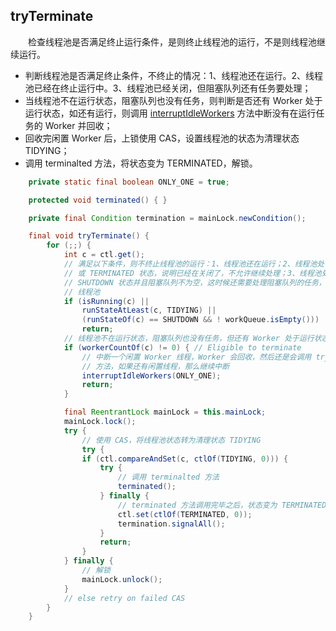 
## tryTerminate
　　检查线程池是否满足终止运行条件，是则终止线程池的运行，不是则线程池继续运行。

- 判断线程池是否满足终止条件，不终止的情况：1、线程池还在运行。2、线程池已经在终止运行中。3、线程池已经关闭，但阻塞队列还有任务要处理；
- 当线程池不在运行状态，阻塞队列也没有任务，则判断是否还有 Worker 处于运行状态，如还有运行，则调用 [interruptIdleWorkers](https://github.com/martin-1992/thread_pool_executor_analysis/blob/master/interruptIdleWorkers.md) 方法中断没有在运行任务的 Worker 并回收；
- 回收完闲置 Worker 后，上锁使用 CAS，设置线程池的状态为清理状态 TIDYING；
- 调用 terminalted 方法，将状态变为 TERMINATED，解锁。

```java
    private static final boolean ONLY_ONE = true;

    protected void terminated() { }

    private final Condition termination = mainLock.newCondition();

    final void tryTerminate() {
        for (;;) {
            int c = ctl.get();
            // 满足以下条件，则不终止线程池的运行：1、线程池还在运行；2、线程池处于 TIDYING
            // 或 TERMINATED 状态，说明已经在关闭了，不允许继续处理；3、线程池处于
            // SHUTDOWN 状态并且阻塞队列不为空，这时候还需要处理阻塞队列的任务，不能终止
            // 线程池
            if (isRunning(c) ||
                runStateAtLeast(c, TIDYING) ||
                (runStateOf(c) == SHUTDOWN && ! workQueue.isEmpty()))
                return;
            // 线程池不在运行状态，阻塞队列也没有任务，但还有 Worker 处于运行状态
            if (workerCountOf(c) != 0) { // Eligible to terminate
                // 中断一个闲置 Worker 线程，Worker 会回收，然后还是会调用 tryTerminate 
                // 方法，如果还有闲置线程，那么继续中断
                interruptIdleWorkers(ONLY_ONE);
                return;
            }

            final ReentrantLock mainLock = this.mainLock;
            mainLock.lock();
            try {
                // 使用 CAS，将线程池状态转为清理状态 TIDYING
                try {
                if (ctl.compareAndSet(c, ctlOf(TIDYING, 0))) {
                    try {
                        // 调用 terminalted 方法
                        terminated();
                    } finally {
                        // terminated 方法调用完毕之后，状态变为 TERMINATED
                        ctl.set(ctlOf(TERMINATED, 0));
                        termination.signalAll();
                    }
                    return;
                }
            } finally {
                // 解锁
                mainLock.unlock();
            }
            // else retry on failed CAS
        }
    }
```
